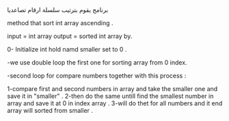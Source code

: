 برنامج يقوم بترتيب سلسلة ارقام تصاعديا 

method that sort int array ascending .

input = int array 
output = sorted int array by.

0- Initialize int hold namd smaller set to 0 .

-we use double loop the first one for sorting array from 0 index.

-second loop for compare numbers together with this process : 

1-compare first and second numbers in array and take the smaller one and save it in "smaller" .
2-then do the same untill find the smallest number in array and save it at 0 in index array .
3-will do thet for all numbers and it end array will sorted from smaller .